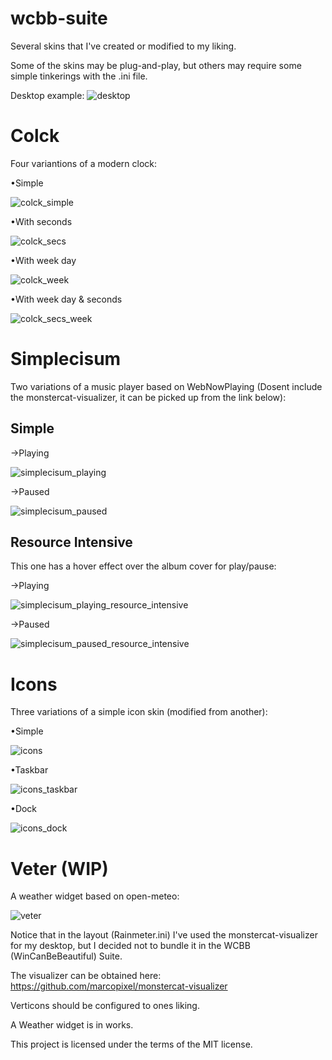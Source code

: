 # wcbb-suite
Several skins that I've created or modified to my liking.

Some of the skins may be plug-and-play, but others may require some simple tinkerings with the .ini file.

Desktop example:
![desktop](images/desktop.png)

# Colck
Four variantions of a modern clock:

•Simple

![colck_simple](images/colck_simple.png)

•With seconds

![colck_secs](images/colck_secs.png)

•With week day

![colck_week](images/colck_week.png)

•With week day & seconds

![colck_secs_week](images/colck_secs_week.png)

# Simplecisum
Two variations of a music player based on WebNowPlaying (Dosent include the monstercat-visualizer, it can be picked up from the link below):

## Simple

→Playing

![simplecisum_playing](images/simplecisum_playing.png)

→Paused

![simplecisum_paused](images/simplecisum_paused.png)

## Resource Intensive
This one has a hover effect over the album cover for play/pause:

→Playing

![simplecisum_playing_resource_intensive](images/simplecisum_paused_resource_intensive.png)

→Paused

![simplecisum_paused_resource_intensive](images/simplecisum_playing_resource_intensive.png)

# Icons
Three variations of a simple icon skin (modified from another):

•Simple

![icons](images/icons.png)

•Taskbar

![icons_taskbar](images/icons_taskbar.png)

•Dock

![icons_dock](images/icons_dock.png)

# Veter (WIP)
A weather widget based on open-meteo:

![veter](images/veter.png)

Notice that in the layout (Rainmeter.ini) I've used the monstercat-visualizer for my desktop, but I decided not to bundle it in the WCBB (WinCanBeBeautiful) Suite.

The visualizer can be obtained here: https://github.com/marcopixel/monstercat-visualizer

Verticons should be configured to ones liking.

A Weather widget is in works.

This project is licensed under the terms of the MIT license.
